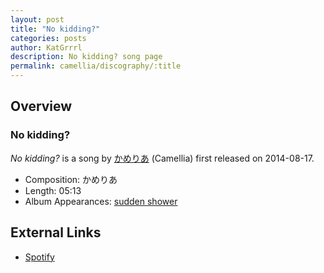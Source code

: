 ```yaml
---
layout: post
title: "No kidding?"
categories: posts
author: KatGrrrl
description: No kidding? song page
permalink: camellia/discography/:title
---
```


## Overview

### No kidding?

*No kidding?* is a song by [かめりあ](<{% link postsWiki/_posts/2023-12-10-camellia.md %}>) (Camellia) first released on 2014-08-17.

* Composition: かめりあ
* Length: 05:13
* Album Appearances: [sudden shower](<{% link postsInclude/_posts/camellia/albums/sudden-shower/2023-12-05-sudden-shower.md %}>)

## External Links

* [Spotify](https://open.spotify.com/track/4r2pol4kfyxtSpgeOHMxgS?si=6d227ab31b354ee8)
